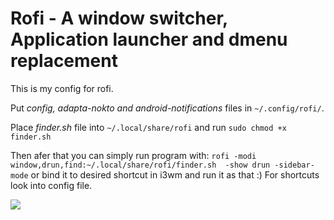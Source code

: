 # Rofi - A window switcher, Application launcher and dmenu replacement

This is my config for rofi.

Put _config, adapta-nokto and android-notifications_ files in `~/.config/rofi/`. 

Place _finder.sh_ file into `~/.local/share/rofi` and run `sudo chmod +x finder.sh`

Then afer that you can simply run program with:
`rofi -modi window,drun,find:~/.local/share/rofi/finder.sh  -show drun -sidebar-mode` or bind it to desired shortcut in i3wm and run it as that :)
For shortcuts look into config file.


![](https://imgur.com/xluROZh)
